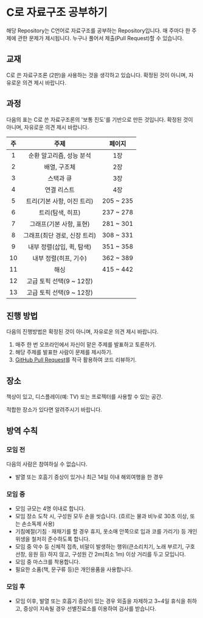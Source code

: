 # C로 자료구조 공부하기

해당 Repository는 C언어로 자료구조를 공부하는 Repository입니다. 매 주마다 한 주제에 관한 문제가 제시됩니다. 누구나 풀어서 제출(Pull Request)할 수 있습니다.

## 교재

C로 쓴 자료구조론 (2판)을 사용하는 것을 생각하고 있습니다. 확정된 것이 아니며, 자유로운 의견 제시 바랍니다.

## 과정

다음의 표는 C로 쓴 자료구조론의 '보통 진도'를 기반으로 만든 것입니다. 확정된 것이 아니며, 자유로운 의견 제시 바랍니다.

|  주  |             주제             |  페이지   |
| :--: | :--------------------------: | :-------: |
|  1   |   순환 알고리즘, 성능 분석   |    1장    |
|  2   |         배열, 구조체         |    2장    |
|  3   |          스택과 큐           |    3장    |
|  4   |         연결 리스트          |    4장    |
|  5   |  트리(기본 사항, 이진 트리)  | 205 ~ 235 |
|  6   |       트리(탐색, 히프)       | 237 ~ 278 |
|  7   |   그래프(기본 사항, 표현)    | 281 ~ 301 |
|  8   | 그래프(최단 경로, 신장 트리) | 308 ~ 331 |
|  9   |  내부 정렬(삽입, 퀵, 탐색)   | 351 ~ 358 |
|  10  |    내부 정렬(히프, 기수)     | 362 ~ 389 |
|  11  |             해싱             | 415 ~ 442 |
|  12  |   고급 토픽 선택(9 ~ 12장)   |           |
|  13  |   고급 토픽 선택(9 ~ 12장)   |           |

## 진행 방법

다음의 진행방법은 확정된 것이 아니며, 자유로운 의견 제시 바랍니다.

1. 매주 한 번 오프라인에서 자신이 맡은 주제를 발표하고 토론하기.
2. 해당 주제를 발표한 사람이 문제를 제시하기.
3. [GitHub Pull Request](https://mansukim1125.github.io/2020/06/20/code-review-guide-for-github.html)를 적극 활용하여 코드 리뷰하기.

## 장소

책상이 있고, 디스플레이(예: TV) 또는 프로젝터를 사용할 수 있는 공간.

적합한 장소가 있다면 알려주시기 바랍니다.

## 방역 수칙

### 모임 전

다음의 사람은 참여하실 수 없습니다.

- 발열 또는 호흠기 증상이 있거나 최근 14일 이내 해외여행을 한 경우

### 모임 중

- 모임 규모는 4명 이내로 합니다.
- 모임 장소 도착 시, 구성원 모두 손을 씻습니다. (흐르는 물과 비누로 30초 이상, 또는 손소독제 사용)
- 기침예절(기침ㆍ재채기를 할 경우 휴지, 옷소매 안쪽으로 입과 코를 가리기) 등 개인위생을 철저히 준수하도록 합니다.
- 모임 중 악수 등 신체적 접촉, 비말이 발생하는 행위(큰소리치기, 노래 부르기, 구호 선창, 응원 등) 하지 않고, 구성원 간 2m(최소 1m) 이상 거리를 두고 모입니다.
- 모임 중 마스크를 착용합니다.
- 필요한 소품(책, 문구류 등)은 개인용품을 사용합니다.

### 모임 후

- 모임 이후, 발열 또는 호흡기 증상이 있는 경우 외출을 자제하고 3~4일 휴식을 취하고, 증상이 지속될 경우 선별진료소를 이용하여 검사를 받습니다.

